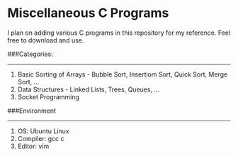 # Miscellaneous C Programs

I plan on adding various C programs in this repository for my reference. Feel free to download and use. 

###Categories: 
______________


1. Basic Sorting of Arrays - Bubble Sort, Insertiom Sort, Quick Sort, Merge Sort, ...
2. Data Structures - Linked Lists, Trees, Queues, ...
3. Socket Programming



###Environment
______________

1. OS: Ubuntu Linux
2. Compiler: gcc c
3. Editor: vim


